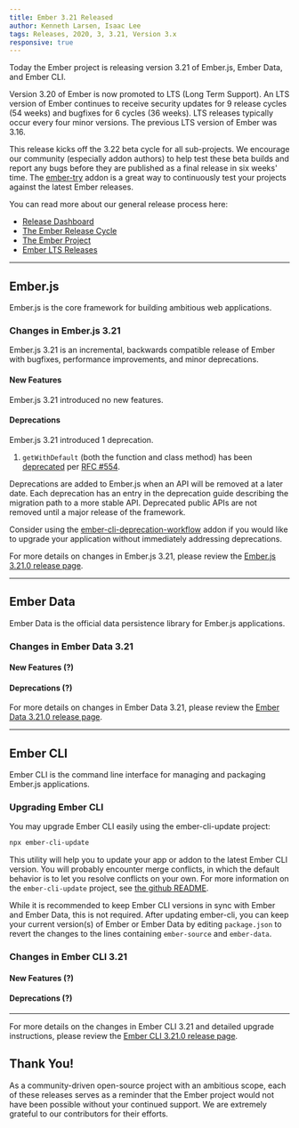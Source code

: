 ```yaml
---
title: Ember 3.21 Released
author: Kenneth Larsen, Isaac Lee
tags: Releases, 2020, 3, 3.21, Version 3.x
responsive: true
---
```


Today the Ember project is releasing version 3.21 of Ember.js, Ember Data, and Ember CLI.

Version 3.20 of Ember is now promoted to LTS (Long Term Support). An LTS version of Ember continues to receive security updates for 9 release cycles (54 weeks) and bugfixes for 6 cycles (36 weeks). LTS releases typically occur every four minor versions. The previous LTS version of Ember was 3.16.

This release kicks off the 3.22 beta cycle for all sub-projects. We encourage our community (especially addon authors) to help test these beta builds and report any bugs before they are published as a final release in six weeks' time. The [ember-try](https://github.com/ember-cli/ember-try) addon is a great way to continuously test your projects against the latest Ember releases.

You can read more about our general release process here:

- [Release Dashboard](http://emberjs.com/releases/)
- [The Ember Release Cycle](http://emberjs.com/blog/2013/09/06/new-ember-release-process.html)
- [The Ember Project](http://emberjs.com/blog/2015/06/16/ember-project-at-2-0.html)
- [Ember LTS Releases](http://emberjs.com/blog/2016/02/25/announcing-embers-first-lts.html)

---

## Ember.js

Ember.js is the core framework for building ambitious web applications.

### Changes in Ember.js 3.21

Ember.js 3.21 is an incremental, backwards compatible release of Ember with bugfixes, performance improvements, and minor deprecations.

#### New Features

Ember.js 3.21 introduced no new features.

#### Deprecations

Ember.js 3.21 introduced 1 deprecation.

1. `getWithDefault` (both the function and class method) has been [deprecated](https://github.com/emberjs/ember.js/pull/18993) per [RFC #554](https://github.com/emberjs/rfcs/blob/master/text/0554-deprecate-getwithdefault.md).

Deprecations are added to Ember.js when an API will be removed at a later date. Each deprecation has an entry in the deprecation guide describing the migration path to a more stable API. Deprecated public APIs are not removed until a major release of the framework.

Consider using the [ember-cli-deprecation-workflow](https://github.com/mixonic/ember-cli-deprecation-workflow) addon if you would like to upgrade your application without immediately addressing deprecations.

For more details on changes in Ember.js 3.21, please review the [Ember.js 3.21.0 release page](https://github.com/emberjs/ember.js/releases/tag/v3.21.0).

---

## Ember Data

Ember Data is the official data persistence library for Ember.js applications.

### Changes in Ember Data 3.21

#### New Features (?)

#### Deprecations (?)

For more details on changes in Ember Data 3.21, please review the
[Ember Data 3.21.0 release page](https://github.com/emberjs/data/releases/tag/v3.21.0).

---

## Ember CLI

Ember CLI is the command line interface for managing and packaging Ember.js applications.

### Upgrading Ember CLI

<!--alex ignore easy-->
You may upgrade Ember CLI easily using the ember-cli-update project:

```bash
npx ember-cli-update
```

This utility will help you to update your app or addon to the latest Ember CLI version. You will probably encounter merge conflicts, in which the default behavior is to let you resolve conflicts on your own. For more information on the `ember-cli-update` project, see [the github README](https://github.com/ember-cli/ember-cli-update).

While it is recommended to keep Ember CLI versions in sync with Ember and Ember Data, this is not required. After updating ember-cli, you can keep your current version(s) of Ember or Ember Data by editing `package.json` to revert the changes to the lines containing `ember-source` and `ember-data`.

### Changes in Ember CLI 3.21

#### New Features (?)

#### Deprecations (?)

---

For more details on the changes in Ember CLI 3.21 and detailed upgrade
instructions, please review the [Ember CLI 3.21.0 release page](https://github.com/ember-cli/ember-cli/releases/tag/v3.21.0).

## Thank You!

As a community-driven open-source project with an ambitious scope, each of these releases serves as a reminder that the Ember project would not have been possible without your continued support. We are extremely grateful to our contributors for their efforts.
